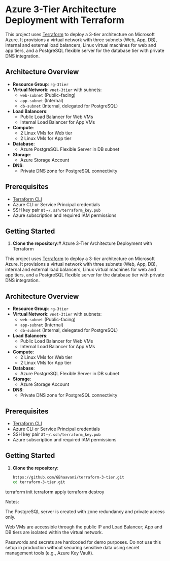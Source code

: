 # Azure 3-Tier Architecture Deployment with Terraform

This project uses [Terraform](https://www.terraform.io/) to deploy a 3-tier architecture on Microsoft Azure. It provisions a virtual network with three subnets (Web, App, DB), internal and external load balancers, Linux virtual machines for web and app tiers, and a PostgreSQL flexible server for the database tier with private DNS integration.

## Architecture Overview

- **Resource Group**: `rg-3tier`
- **Virtual Network**: `vnet-3tier` with subnets:
  - `web-subnet` (Public-facing)
  - `app-subnet` (Internal)
  - `db-subnet` (Internal, delegated for PostgreSQL)
- **Load Balancers**:
  - Public Load Balancer for Web VMs
  - Internal Load Balancer for App VMs
- **Compute**:
  - 2 Linux VMs for Web tier
  - 2 Linux VMs for App tier
- **Database**:
  - Azure PostgreSQL Flexible Server in DB subnet
- **Storage**:
  - Azure Storage Account
- **DNS**:
  - Private DNS zone for PostgreSQL connectivity

## Prerequisites

- [Terraform CLI](https://developer.hashicorp.com/terraform/downloads)
- Azure CLI or Service Principal credentials
- SSH key pair at `~/.ssh/terraform_key.pub`
- Azure subscription and required IAM permissions

## Getting Started

1. **Clone the repository**:# Azure 3-Tier Architecture Deployment with Terraform

This project uses [Terraform](https://www.terraform.io/) to deploy a 3-tier architecture on Microsoft Azure. It provisions a virtual network with three subnets (Web, App, DB), internal and external load balancers, Linux virtual machines for web and app tiers, and a PostgreSQL flexible server for the database tier with private DNS integration.

## Architecture Overview

- **Resource Group**: `rg-3tier`
- **Virtual Network**: `vnet-3tier` with subnets:
  - `web-subnet` (Public-facing)
  - `app-subnet` (Internal)
  - `db-subnet` (Internal, delegated for PostgreSQL)
- **Load Balancers**:
  - Public Load Balancer for Web VMs
  - Internal Load Balancer for App VMs
- **Compute**:
  - 2 Linux VMs for Web tier
  - 2 Linux VMs for App tier
- **Database**:
  - Azure PostgreSQL Flexible Server in DB subnet
- **Storage**:
  - Azure Storage Account
- **DNS**:
  - Private DNS zone for PostgreSQL connectivity

## Prerequisites

- [Terraform CLI](https://developer.hashicorp.com/terraform/downloads)
- Azure CLI or Service Principal credentials
- SSH key pair at `~/.ssh/terraform_key.pub`
- Azure subscription and required IAM permissions

## Getting Started

1. **Clone the repository**:
   ```bash
   https://github.com/GBhaavani/terraform-3-tier.git
   cd terraform-3-tier.git
terraform init
terraform apply
terraform destroy

Notes:

The PostgreSQL server is created with zone redundancy and private access only.

Web VMs are accessible through the public IP and Load Balancer; App and DB tiers are isolated within the virtual network.

Passwords and secrets are hardcoded for demo purposes. Do not use this setup in production without securing sensitive data using secret management tools (e.g., Azure Key Vault).
